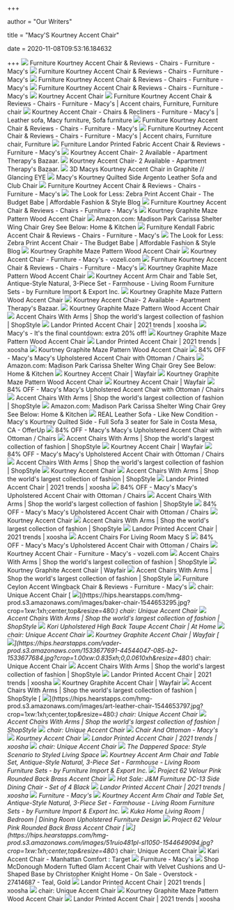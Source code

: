 +++
        
author = "Our Writers"
        
title = "Macy'S Kourtney Accent Chair"
        
date = 2020-11-08T09:53:16.184632
        
+++
[ ![](https://slimages.macys.com/is/image/MCY/products/2/optimized/3088612_fpx.tif?op_sharpen=1&wid=500&hei=613&fit=fit,1&$filtersm$)](https://slimages.macys.com/is/image/MCY/products/2/optimized/3088612_fpx.tif?op_sharpen=1&wid=500&hei=613&fit=fit,1&$filtersm$) Furniture Kourtney Accent Chair & Reviews - Chairs - Furniture - Macy's
[ ![](https://slimages.macysassets.com/is/image/MCY/products/4/optimized/3088614_fpx.tif?op_sharpen=1&wid=500&hei=613&fit=fit,1&$filtersm$)](https://slimages.macysassets.com/is/image/MCY/products/4/optimized/3088614_fpx.tif?op_sharpen=1&wid=500&hei=613&fit=fit,1&$filtersm$) Furniture Kourtney Accent Chair & Reviews - Chairs - Furniture - Macy's
[ ![](https://slimages.macysassets.com/is/image/MCY/products/3/optimized/8754433_fpx.tif?op_sharpen=1&wid=500&hei=613&fit=fit,1&$filtersm$)](https://slimages.macysassets.com/is/image/MCY/products/3/optimized/8754433_fpx.tif?op_sharpen=1&wid=500&hei=613&fit=fit,1&$filtersm$) Furniture Kourtney Accent Chair & Reviews - Chairs - Furniture - Macy's
[ ![](https://slimages.macysassets.com/is/image/MCY/products/0/optimized/3088610_fpx.tif?op_sharpen=1&wid=591&fit=fit,1&$filtersm$)](https://slimages.macysassets.com/is/image/MCY/products/0/optimized/3088610_fpx.tif?op_sharpen=1&wid=591&fit=fit,1&$filtersm$) Furniture Kourtney Accent Chair & Reviews - Chairs - Furniture - Macy's
[ ![](https://www.homestead.com/~site/ecomm/media/image/379233/o)](https://www.homestead.com/~site/ecomm/media/image/379233/o) Kourtney Accent Chair
[ ![](https://i.pinimg.com/originals/fe/9c/c6/fe9cc6c40d72e194cc7a76cefddf502f.jpg)](https://i.pinimg.com/originals/fe/9c/c6/fe9cc6c40d72e194cc7a76cefddf502f.jpg) Furniture Kourtney Accent Chair & Reviews - Chairs - Furniture - Macy's | Accent  chairs, Furniture, Furniture chair
[ ![](https://i.pinimg.com/originals/ca/78/d3/ca78d36ddc78a8a056e3704d12aab5ca.jpg)](https://i.pinimg.com/originals/ca/78/d3/ca78d36ddc78a8a056e3704d12aab5ca.jpg) Kourtney Accent Chair - Chairs & Recliners - Furniture - Macy's | Leather  sofa, Macy furniture, Sofa furniture
[ ![](https://slimages.macysassets.com/is/image/MCY/products/9/optimized/3088609_fpx.tif?op_sharpen=1&wid=500&hei=613&fit=fit,1&$filtersm$)](https://slimages.macysassets.com/is/image/MCY/products/9/optimized/3088609_fpx.tif?op_sharpen=1&wid=500&hei=613&fit=fit,1&$filtersm$) Furniture Kourtney Accent Chair & Reviews - Chairs - Furniture - Macy's
[ ![](https://i.pinimg.com/originals/89/5e/ac/895eac6ee797aa2956dda2d2934fced7.jpg)](https://i.pinimg.com/originals/89/5e/ac/895eac6ee797aa2956dda2d2934fced7.jpg) Furniture Kourtney Accent Chair & Reviews - Chairs - Furniture - Macy's | Accent  chairs, Furniture chair, Furniture
[ ![](https://slimages.macysassets.com/is/image/MCY/products/0/optimized/3565260_fpx.tif?op_sharpen=1&wid=500&hei=613&fit=fit,1&$filtersm$)](https://slimages.macysassets.com/is/image/MCY/products/0/optimized/3565260_fpx.tif?op_sharpen=1&wid=500&hei=613&fit=fit,1&$filtersm$) Furniture Landor Printed Fabric Accent Chair & Reviews - Furniture - Macy's
[ ![](https://cdn.apartmenttherapy.info/image/fetch/c_lpad,f_auto,q_auto:eco,b_rgb:ebeae9,g_center,h_600,w_800/https://s3.amazonaws.com/pixtruder/original_images/audrey/8d77f479dfced2cdb44583f146b52ab587b8b8de)](https://cdn.apartmenttherapy.info/image/fetch/c_lpad,f_auto,q_auto:eco,b_rgb:ebeae9,g_center,h_600,w_800/https://s3.amazonaws.com/pixtruder/original_images/audrey/8d77f479dfced2cdb44583f146b52ab587b8b8de) Kourtney Accent Chair- 2 Available - Apartment Therapy's Bazaar.
[ ![](https://cdn.apartmenttherapy.info/image/fetch/c_fill,g_auto,ar_16:9/https://s3.amazonaws.com/pixtruder/original_images/audrey/8d77f479dfced2cdb44583f146b52ab587b8b8de)](https://cdn.apartmenttherapy.info/image/fetch/c_fill,g_auto,ar_16:9/https://s3.amazonaws.com/pixtruder/original_images/audrey/8d77f479dfced2cdb44583f146b52ab587b8b8de) Kourtney Accent Chair- 2 Available - Apartment Therapy's Bazaar.
[ ![](https://glancingeye.com/wp-content/uploads/2019/03/COSc0173.jpg)](https://glancingeye.com/wp-content/uploads/2019/03/COSc0173.jpg) 3D Macys Kourtney Accent Chair in Graphite // Glancing EYE
[ ![](https://www.homestead.com/~site/ecomm/media/image/375382/o)](https://www.homestead.com/~site/ecomm/media/image/375382/o) Macy's Kourtney Quilted Side Argento Leather Sofa and Club Chair
[ ![](https://slimages.macysassets.com/is/image/MCY/products/1/optimized/3088611_fpx.tif?op_sharpen=1&wid=591&fit=fit,1&$filtersm$)](https://slimages.macysassets.com/is/image/MCY/products/1/optimized/3088611_fpx.tif?op_sharpen=1&wid=591&fit=fit,1&$filtersm$) Furniture Kourtney Accent Chair & Reviews - Chairs - Furniture - Macy's
[ ![](http://img.shopstyle.com/xim/aa/f3/aaf3b92d62cd07013da810fa067825b4.jpg)](http://img.shopstyle.com/xim/aa/f3/aaf3b92d62cd07013da810fa067825b4.jpg) The Look for Less: Zebra Print Accent Chair - The Budget Babe | Affordable  Fashion & Style Blog
[ ![](https://slimages.macysassets.com/is/image/MCY/products/3/optimized/3088613_fpx.tif?op_sharpen=1&wid=591&fit=fit,1&$filtersm$)](https://slimages.macysassets.com/is/image/MCY/products/3/optimized/3088613_fpx.tif?op_sharpen=1&wid=591&fit=fit,1&$filtersm$) Furniture Kourtney Accent Chair & Reviews - Chairs - Furniture - Macy's
[ ![](https://cdn.decorpad.com/photos/2020/01/06/blush-paisley-scroll-legs-floral-pattern-pink-accent-chair.jpeg)](https://cdn.decorpad.com/photos/2020/01/06/blush-paisley-scroll-legs-floral-pattern-pink-accent-chair.jpeg) Kourtney Graphite Maze Pattern Wood Accent Chair
[ ![](https://images-na.ssl-images-amazon.com/images/I/81SvP9GWmkL._AC_SL1500_.jpg)](https://images-na.ssl-images-amazon.com/images/I/81SvP9GWmkL._AC_SL1500_.jpg) Amazon.com: Madison Park Carissa Shelter Wing Chair Grey See Below: Home &  Kitchen
[ ![](https://slimages.macys.com/is/image/MCY/products/3/optimized/8397213_fpx.tif)](https://slimages.macys.com/is/image/MCY/products/3/optimized/8397213_fpx.tif) Furniture Kendall Fabric Accent Chair & Reviews - Chairs - Furniture -  Macy's
[ ![](http://img.shopstyle.com/xim/e4/5a/e45a88f67a8020c095dbeedcda5e3842.jpg)](http://img.shopstyle.com/xim/e4/5a/e45a88f67a8020c095dbeedcda5e3842.jpg) The Look for Less: Zebra Print Accent Chair - The Budget Babe | Affordable  Fashion & Style Blog
[ ![](https://cdn.decorpad.com/photos/2020/09/26/geometric-curved-amsterdam-white-cushion-rattan-accent-chair.jpeg)](https://cdn.decorpad.com/photos/2020/09/26/geometric-curved-amsterdam-white-cushion-rattan-accent-chair.jpeg) Kourtney Graphite Maze Pattern Wood Accent Chair
[ ![](https://i.pinimg.com/originals/84/e7/b2/84e7b22eb44626871d0dd3801cc08cc0.jpg)](https://i.pinimg.com/originals/84/e7/b2/84e7b22eb44626871d0dd3801cc08cc0.jpg) Kourtney Accent Chair - Furniture - Macy's - vozeli.com
[ ![](https://slimages.macysassets.com/is/image/MCY/products/5/optimized/3088615_fpx.tif?op_sharpen=1&wid=591&fit=fit,1&$filtersm$)](https://slimages.macysassets.com/is/image/MCY/products/5/optimized/3088615_fpx.tif?op_sharpen=1&wid=591&fit=fit,1&$filtersm$) Furniture Kourtney Accent Chair & Reviews - Chairs - Furniture - Macy's
[ ![](https://cdn.decorpad.com/photos/2017/10/26/adina-black-white-patterned-geometric-curved-char-wood-legs-pattern-chair.jpeg)](https://cdn.decorpad.com/photos/2017/10/26/adina-black-white-patterned-geometric-curved-char-wood-legs-pattern-chair.jpeg) Kourtney Graphite Maze Pattern Wood Accent Chair
[ ![](https://st.hzcdn.com/simgs/de112cd80d0d2e69_9-8750/home-design.jpg)](https://st.hzcdn.com/simgs/de112cd80d0d2e69_9-8750/home-design.jpg) Kourtney Accent Arm Chair and Table Set, Antique-Style Natural, 3-Piece Set  - Farmhouse - Living Room Furniture Sets - by Furniture Import & Export Inc.
[ ![](https://cdn.decorpad.com/photos/2020/09/24/indigo-spotted-spindle-bankwood-modern-spots-accent-chair.jpeg)](https://cdn.decorpad.com/photos/2020/09/24/indigo-spotted-spindle-bankwood-modern-spots-accent-chair.jpeg) Kourtney Graphite Maze Pattern Wood Accent Chair
[ ![](https://cdn.apartmenttherapy.info/image/fetch/ar_1:1,c_fill,f_auto,q_auto:eco,w_440,h_440/https://s3.amazonaws.com/pixtruder/original_images/audrey/ca99eda1a20be5f13d0052fadf271aa7da5e198f)](https://cdn.apartmenttherapy.info/image/fetch/ar_1:1,c_fill,f_auto,q_auto:eco,w_440,h_440/https://s3.amazonaws.com/pixtruder/original_images/audrey/ca99eda1a20be5f13d0052fadf271aa7da5e198f) Kourtney Accent Chair- 2 Available - Apartment Therapy's Bazaar.
[ ![](https://cdn.decorpad.com/photos/2019/06/07/m_accent-geometric-pattern-textured-tapered-black-curved-chair.jpeg)](https://cdn.decorpad.com/photos/2019/06/07/m_accent-geometric-pattern-textured-tapered-black-curved-chair.jpeg) Kourtney Graphite Maze Pattern Wood Accent Chair
[ ![](https://img.shopstyle-cdn.com/sim/a1/54/a1541fd259956d47a9c62ffe697d33c3_xlarge/quinn-swoop-arm-accent-chair-gray-linen.jpg)](https://img.shopstyle-cdn.com/sim/a1/54/a1541fd259956d47a9c62ffe697d33c3_xlarge/quinn-swoop-arm-accent-chair-gray-linen.jpg) Accent Chairs With Arms | Shop the world's largest collection of fashion |  ShopStyle
[ ![](https://product-images.therealreal.com/CHAIR20211_1_product.jpg)](https://product-images.therealreal.com/CHAIR20211_1_product.jpg) Landor Printed Accent Chair | 2021 trends | xoosha
[ ![](https://static.cdn.responsys.net/i2/responsysimages/macys/contentlibrary/Astra/images/L8110025_SB5.jpg)](https://static.cdn.responsys.net/i2/responsysimages/macys/contentlibrary/Astra/images/L8110025_SB5.jpg) Macy's - It's the final countdown: extra 20% off!
[ ![](https://cdn.decorpad.com/photos/2019/06/07/accent-geometric-pattern-textured-tapered-black-curved-chair.jpeg)](https://cdn.decorpad.com/photos/2019/06/07/accent-geometric-pattern-textured-tapered-black-curved-chair.jpeg) Kourtney Graphite Maze Pattern Wood Accent Chair
[ ![](https://slimages.macysassets.com/is/image/MCY/products/6/optimized/8814126_fpx.tif?$filterlrg$&wid=327)](https://slimages.macysassets.com/is/image/MCY/products/6/optimized/8814126_fpx.tif?$filterlrg$&wid=327) Landor Printed Accent Chair | 2021 trends | xoosha
[ ![](https://cdn.decorpad.com/photos/2016/12/31/geometric-ivory-slipper-accent-maze-pattern-black-white-armless-lounge-chair.jpeg)](https://cdn.decorpad.com/photos/2016/12/31/geometric-ivory-slipper-accent-maze-pattern-black-white-armless-lounge-chair.jpeg) Kourtney Graphite Maze Pattern Wood Accent Chair
[ ![](https://images.kaiyo.com/100541/macys/chairs/accent-chairs/macys-upholstered-accent-chair-with-ottoman-coupon.jpeg)](https://images.kaiyo.com/100541/macys/chairs/accent-chairs/macys-upholstered-accent-chair-with-ottoman-coupon.jpeg) 84% OFF - Macy's Macy's Upholstered Accent Chair with Ottoman / Chairs
[ ![](https://m.media-amazon.com/images/I/9126Yf5InLL._AC_UL400_.jpg)](https://m.media-amazon.com/images/I/9126Yf5InLL._AC_UL400_.jpg) Amazon.com: Madison Park Carissa Shelter Wing Chair Grey See Below: Home &  Kitchen
[ ![](https://secure.img1-fg.wfcdn.com/im/40724111/resize-h310-w310%5Ecompr-r85/1250/125078203/hambree-accent-chairs.jpg)](https://secure.img1-fg.wfcdn.com/im/40724111/resize-h310-w310%5Ecompr-r85/1250/125078203/hambree-accent-chairs.jpg) Kourtney Accent Chair | Wayfair
[ ![](https://cdn.decorpad.com/photos/2017/05/22/kendrick-pattern-ivory-brown-side-wood-legs-maze-chair.jpeg)](https://cdn.decorpad.com/photos/2017/05/22/kendrick-pattern-ivory-brown-side-wood-legs-maze-chair.jpeg) Kourtney Graphite Maze Pattern Wood Accent Chair
[ ![](https://secure.img1-fg.wfcdn.com/im/39444428/resize-h310-w310%5Ecompr-r85/7311/73119998/poynor-modern-tufted-glam-accent-armchair.jpg)](https://secure.img1-fg.wfcdn.com/im/39444428/resize-h310-w310%5Ecompr-r85/7311/73119998/poynor-modern-tufted-glam-accent-armchair.jpg) Kourtney Accent Chair | Wayfair
[ ![](https://images.kaiyo.com/100541/macys/chairs/accent-chairs/macys-upholstered-accent-chair-with-ottoman-used.jpeg)](https://images.kaiyo.com/100541/macys/chairs/accent-chairs/macys-upholstered-accent-chair-with-ottoman-used.jpeg) 84% OFF - Macy's Macy's Upholstered Accent Chair with Ottoman / Chairs
[ ![](https://img.shopstyle-cdn.com/sim/a9/2e/a92e88cdcde143534f637422864bb166_xlarge/rhea-accent-chair.jpg)](https://img.shopstyle-cdn.com/sim/a9/2e/a92e88cdcde143534f637422864bb166_xlarge/rhea-accent-chair.jpg) Accent Chairs With Arms | Shop the world's largest collection of fashion |  ShopStyle
[ ![](https://m.media-amazon.com/images/I/91g8WJ+fnmL._AC_UL400_.jpg)](https://m.media-amazon.com/images/I/91g8WJ+fnmL._AC_UL400_.jpg) Amazon.com: Madison Park Carissa Shelter Wing Chair Grey See Below: Home &  Kitchen
[ ![](https://images.offerup.com/mvTQIbpi48jrsSyVkQAwf9_ePRc=/328x400/743d/743d7288aebb4c86902841eeafdcece5.jpg)](https://images.offerup.com/mvTQIbpi48jrsSyVkQAwf9_ePRc=/328x400/743d/743d7288aebb4c86902841eeafdcece5.jpg) REAL Leather Sofa - Like New Condition - Macy's Kourtney Quilted Side -  Full Sofa 3 seater for Sale in Costa Mesa, CA - OfferUp
[ ![](https://images.kaiyo.com/100541/macys/chairs/accent-chairs/second-hand-macys-upholstered-accent-chair-with-ottoman.jpeg)](https://images.kaiyo.com/100541/macys/chairs/accent-chairs/second-hand-macys-upholstered-accent-chair-with-ottoman.jpeg) 84% OFF - Macy's Macy's Upholstered Accent Chair with Ottoman / Chairs
[ ![](https://img.shopstyle-cdn.com/sim/3f/d1/3fd1d427af1ff5c6c2a6f0ee747820b2_xlarge/leisa-accent-chair.jpg)](https://img.shopstyle-cdn.com/sim/3f/d1/3fd1d427af1ff5c6c2a6f0ee747820b2_xlarge/leisa-accent-chair.jpg) Accent Chairs With Arms | Shop the world's largest collection of fashion |  ShopStyle
[ ![](https://secure.img1-fg.wfcdn.com/im/8059958/resize-h310-w310%5Ecompr-r85/9994/99943672/edford-wide-seating-accent-side-chair.jpg)](https://secure.img1-fg.wfcdn.com/im/8059958/resize-h310-w310%5Ecompr-r85/9994/99943672/edford-wide-seating-accent-side-chair.jpg) Kourtney Accent Chair | Wayfair
[ ![](https://images.kaiyo.com/100541/macys/chairs/accent-chairs/shop-macys-upholstered-accent-chair-with-ottoman.jpeg)](https://images.kaiyo.com/100541/macys/chairs/accent-chairs/shop-macys-upholstered-accent-chair-with-ottoman.jpeg) 84% OFF - Macy's Macy's Upholstered Accent Chair with Ottoman / Chairs
[ ![](https://img.shopstyle-cdn.com/sim/3f/b2/3fb28de9d546abe75e5ea5551bd1443a_xlarge/hamlin-accent-chair.jpg)](https://img.shopstyle-cdn.com/sim/3f/b2/3fb28de9d546abe75e5ea5551bd1443a_xlarge/hamlin-accent-chair.jpg) Accent Chairs With Arms | Shop the world's largest collection of fashion |  ShopStyle
[ ![](http://www.crissysthrift.com/logo5.png)](http://www.crissysthrift.com/logo5.png) Kourtney Accent Chair
[ ![](https://img.shopstyle-cdn.com/sim/6a/d6/6ad63d399575627807b552aadd9d8a4c_xlarge/elysian-accent-chair.jpg)](https://img.shopstyle-cdn.com/sim/6a/d6/6ad63d399575627807b552aadd9d8a4c_xlarge/elysian-accent-chair.jpg) Accent Chairs With Arms | Shop the world's largest collection of fashion |  ShopStyle
[ ![](http://images.anthropologie.com/is/image/Anthropologie/35686963_001_b?$a15-pdp-detail-shot$&hei=900&fit=constrain)](http://images.anthropologie.com/is/image/Anthropologie/35686963_001_b?$a15-pdp-detail-shot$&hei=900&fit=constrain) Landor Printed Accent Chair | 2021 trends | xoosha
[ ![](https://images.kaiyo.com/100541/macys/chairs/accent-chairs/macys-upholstered-accent-chair-with-ottoman-discount.jpeg)](https://images.kaiyo.com/100541/macys/chairs/accent-chairs/macys-upholstered-accent-chair-with-ottoman-discount.jpeg) 84% OFF - Macy's Macy's Upholstered Accent Chair with Ottoman / Chairs
[ ![](https://img.shopstyle-cdn.com/sim/82/89/8289381d4f4d64bd1f8ce536c63c8332_xlarge/gisela-accent-chair.jpg)](https://img.shopstyle-cdn.com/sim/82/89/8289381d4f4d64bd1f8ce536c63c8332_xlarge/gisela-accent-chair.jpg) Accent Chairs With Arms | Shop the world's largest collection of fashion |  ShopStyle
[ ![](https://images.kaiyo.com/100541/macys/chairs/accent-chairs/buy-macys-upholstered-accent-chair-with-ottoman.jpeg)](https://images.kaiyo.com/100541/macys/chairs/accent-chairs/buy-macys-upholstered-accent-chair-with-ottoman.jpeg) 84% OFF - Macy's Macy's Upholstered Accent Chair with Ottoman / Chairs
[ ![](http://www.crissysthrift.com/logo2.png)](http://www.crissysthrift.com/logo2.png) Kourtney Accent Chair
[ ![](https://img.shopstyle-cdn.com/sim/d8/84/d8843442d0a25dbc238055a4f302aebc_xlarge/glenwick-accent-chair.jpg)](https://img.shopstyle-cdn.com/sim/d8/84/d8843442d0a25dbc238055a4f302aebc_xlarge/glenwick-accent-chair.jpg) Accent Chairs With Arms | Shop the world's largest collection of fashion |  ShopStyle
[ ![](https://slimages.macysassets.com/is/image/MCY/products/9/optimized/8686319_fpx.tif?$filterlrg$&wid=327)](https://slimages.macysassets.com/is/image/MCY/products/9/optimized/8686319_fpx.tif?$filterlrg$&wid=327) Landor Printed Accent Chair | 2021 trends | xoosha
[ ![](https://i.pinimg.com/564x/63/7d/97/637d971c42bcdfe697be70b1e39c99b0.jpg)](https://i.pinimg.com/564x/63/7d/97/637d971c42bcdfe697be70b1e39c99b0.jpg) Accent Chairs For Living Room Macy S
[ ![](https://images.kaiyo.com/100541/macys/chairs/accent-chairs/macys-upholstered-accent-chair-with-ottoman-sale.jpeg)](https://images.kaiyo.com/100541/macys/chairs/accent-chairs/macys-upholstered-accent-chair-with-ottoman-sale.jpeg) 84% OFF - Macy's Macy's Upholstered Accent Chair with Ottoman / Chairs
[ ![](https://i.pinimg.com/originals/e0/20/77/e020770102f7585a098abd18723af6bc.jpg)](https://i.pinimg.com/originals/e0/20/77/e020770102f7585a098abd18723af6bc.jpg) Kourtney Accent Chair - Furniture - Macy's - vozeli.com
[ ![](https://img.shopstyle-cdn.com/sim/5a/de/5ade8c53f7ae0d5a30ece1b6e1f44a1b_xlarge/kaylynn-accent-chair.jpg)](https://img.shopstyle-cdn.com/sim/5a/de/5ade8c53f7ae0d5a30ece1b6e1f44a1b_xlarge/kaylynn-accent-chair.jpg) Accent Chairs With Arms | Shop the world's largest collection of fashion |  ShopStyle
[ ![](https://secure.img1-fg.wfcdn.com/im/72480741/resize-h310-w310%5Ecompr-r85/6861/68614193/biseye-doggie-graphite-armchair.jpg)](https://secure.img1-fg.wfcdn.com/im/72480741/resize-h310-w310%5Ecompr-r85/6861/68614193/biseye-doggie-graphite-armchair.jpg) Kourtney Graphite Accent Chair | Wayfair
[ ![](https://img.shopstyle-cdn.com/sim/de/60/de60fd45e97f092bd6169197efacc9f0_xlarge/downing-curved-accent-chair.jpg)](https://img.shopstyle-cdn.com/sim/de/60/de60fd45e97f092bd6169197efacc9f0_xlarge/downing-curved-accent-chair.jpg) Accent Chairs With Arms | Shop the world's largest collection of fashion |  ShopStyle
[ ![](https://slimages.macysassets.com/is/image/MCY/products/2/optimized/10895712_fpx.tif?bgc=255,255,255&wid=224&qlt=90,0&layer=comp&op_sharpen=0&resMode=bicub&op_usm=0.7,1.0,0.5,0&fmt=jpeg)](https://slimages.macysassets.com/is/image/MCY/products/2/optimized/10895712_fpx.tif?bgc=255,255,255&wid=224&qlt=90,0&layer=comp&op_sharpen=0&resMode=bicub&op_usm=0.7,1.0,0.5,0&fmt=jpeg) Furniture Ceylon Accent Wingback Chair & Reviews - Furniture - Macy's
[ ![](https://images2.imgix.net/p4dbimg/1181/images/700554-5226aa-sl2.jpg?fit=fill&trim=color&trimcolor=FFFFFF&trimtol=5&bg=FFFFFF&w=768&h=576&fm=pjpg)](https://images2.imgix.net/p4dbimg/1181/images/700554-5226aa-sl2.jpg?fit=fill&trim=color&trimcolor=FFFFFF&trimtol=5&bg=FFFFFF&w=768&h=576&fm=pjpg) chair: Unique Accent Chair
[ ![](https://hips.hearstapps.com/hmg-prod.s3.amazonaws.com/images/baker-chair-1544653295.jpg?crop=1xw:1xh;center,top&resize=480:*)](https://hips.hearstapps.com/hmg-prod.s3.amazonaws.com/images/baker-chair-1544653295.jpg?crop=1xw:1xh;center,top&resize=480:*) chair: Unique Accent Chair
[ ![](https://img.shopstyle-cdn.com/sim/e6/e7/e6e74160bfe516790800603c9a3826af_xlarge/jennifer-taylor-julian-flare-arm-accent-chair.jpg)](https://img.shopstyle-cdn.com/sim/e6/e7/e6e74160bfe516790800603c9a3826af_xlarge/jennifer-taylor-julian-flare-arm-accent-chair.jpg) Accent Chairs With Arms | Shop the world's largest collection of fashion |  ShopStyle
[ ![](https://www.athome.com/dw/image/v2/AAYZ_PRD/on/demandware.static/-/Sites-AtHome/default/dw3df9ad0f/images/124256908.jpg?sw=1268&sh=1992&sm=fit)](https://www.athome.com/dw/image/v2/AAYZ_PRD/on/demandware.static/-/Sites-AtHome/default/dw3df9ad0f/images/124256908.jpg?sw=1268&sh=1992&sm=fit) Kori Upholstered High Back Taupe Accent Chair | At Home
[ ![](https://media.kohlsimg.com/is/image/kohls/2979347_Brown_Faux_Leather?wid=500&hei=500&op_sharpen=1)](https://media.kohlsimg.com/is/image/kohls/2979347_Brown_Faux_Leather?wid=500&hei=500&op_sharpen=1) chair: Unique Accent Chair
[ ![](https://secure.img1-fg.wfcdn.com/im/52424076/resize-h310-w310%5Ecompr-r85/7887/78870542/somerville-armchair.jpg)](https://secure.img1-fg.wfcdn.com/im/52424076/resize-h310-w310%5Ecompr-r85/7887/78870542/somerville-armchair.jpg) Kourtney Graphite Accent Chair | Wayfair
[ ![](https://hips.hearstapps.com/vader-prod.s3.amazonaws.com/1533677691-44544047-085-b2-1533677684.jpg?crop=1.00xw:0.835xh;0,0.0610xh&resize=480:*)](https://hips.hearstapps.com/vader-prod.s3.amazonaws.com/1533677691-44544047-085-b2-1533677684.jpg?crop=1.00xw:0.835xh;0,0.0610xh&resize=480:*) chair: Unique Accent Chair
[ ![](https://img.shopstyle-cdn.com/sim/ba/89/ba89ea4b7d9dcc54b7b2d692119f9b3c_xlarge/adley-chevron-stripe-accent-chair.jpg)](https://img.shopstyle-cdn.com/sim/ba/89/ba89ea4b7d9dcc54b7b2d692119f9b3c_xlarge/adley-chevron-stripe-accent-chair.jpg) Accent Chairs With Arms | Shop the world's largest collection of fashion |  ShopStyle
[ ![](https://product-images.therealreal.com/TEBOE20002_1_product.jpg)](https://product-images.therealreal.com/TEBOE20002_1_product.jpg) Landor Printed Accent Chair | 2021 trends | xoosha
[ ![](https://secure.img1-fg.wfcdn.com/im/91779433/resize-h310-w310%5Ecompr-r85/1088/108846917/cheney-wingback-chair.jpg)](https://secure.img1-fg.wfcdn.com/im/91779433/resize-h310-w310%5Ecompr-r85/1088/108846917/cheney-wingback-chair.jpg) Kourtney Graphite Accent Chair | Wayfair
[ ![](https://img.shopstyle-cdn.com/sim/ed/82/ed82e137f9d0e998a98751acb88fd95b_xlarge/adirondack-style-accent-chair.jpg)](https://img.shopstyle-cdn.com/sim/ed/82/ed82e137f9d0e998a98751acb88fd95b_xlarge/adirondack-style-accent-chair.jpg) Accent Chairs With Arms | Shop the world's largest collection of fashion |  ShopStyle
[ ![](https://hips.hearstapps.com/hmg-prod.s3.amazonaws.com/images/art-leather-chair-1544653797.jpg?crop=1xw:1xh;center,top&resize=480:*)](https://hips.hearstapps.com/hmg-prod.s3.amazonaws.com/images/art-leather-chair-1544653797.jpg?crop=1xw:1xh;center,top&resize=480:*) chair: Unique Accent Chair
[ ![](https://img.shopstyle-cdn.com/sim/66/51/66514a2019dc544db20d49e469a8c2ad_xlarge/sapphire-accent-chair.jpg)](https://img.shopstyle-cdn.com/sim/66/51/66514a2019dc544db20d49e469a8c2ad_xlarge/sapphire-accent-chair.jpg) Accent Chairs With Arms | Shop the world's largest collection of fashion |  ShopStyle
[ ![](https://secure.img2-fg.wfcdn.com/im/56963975/resize-h310-w310%5Ecompr-r85/4835/48354006/track-armchair.jpg)](https://secure.img2-fg.wfcdn.com/im/56963975/resize-h310-w310%5Ecompr-r85/4835/48354006/track-armchair.jpg) chair: Unique Accent Chair
[ ![](https://slimages.macysassets.com/is/image/MCY/products/9/optimized/17626219_fpx.tif?$browse$&wid=170&fmt=jpeg)](https://slimages.macysassets.com/is/image/MCY/products/9/optimized/17626219_fpx.tif?$browse$&wid=170&fmt=jpeg) Chair And Ottoman - Macy's
[ ![](http://www.crissysthrift.com/logo.jpg)](http://www.crissysthrift.com/logo.jpg) Kourtney Accent Chair
[ ![](https://slimages.macysassets.com/is/image/MCY/products/4/optimized/3270534_fpx.tif?$filterlrg$&wid=327)](https://slimages.macysassets.com/is/image/MCY/products/4/optimized/3270534_fpx.tif?$filterlrg$&wid=327) Landor Printed Accent Chair | 2021 trends | xoosha
[ ![](https://content.haycdn.com/mgen/master:MEIY011.jpg?is=300,300,0xffffff&cvt=jpg)](https://content.haycdn.com/mgen/master:MEIY011.jpg?is=300,300,0xffffff&cvt=jpg) chair: Unique Accent Chair
[ ![](https://3tvrfg2u7y5u3ab4txgx3835-wpengine.netdna-ssl.com/wp-content/uploads/2018/02/DapperedSpace_Feb2018.jpg)](https://3tvrfg2u7y5u3ab4txgx3835-wpengine.netdna-ssl.com/wp-content/uploads/2018/02/DapperedSpace_Feb2018.jpg) The Dappered Space: Style Scenario to Styled Living Space
[ ![](https://st.hzcdn.com/fimgs/39b113ea0dce5ec3_6450-w300-h300-b1-p0--.jpg)](https://st.hzcdn.com/fimgs/39b113ea0dce5ec3_6450-w300-h300-b1-p0--.jpg) Kourtney Accent Arm Chair and Table Set, Antique-Style Natural, 3-Piece Set  - Farmhouse - Living Room Furniture Sets - by Furniture Import & Export Inc.
[ ![](https://media.decorwad.com/photos/2018/06/03/brass-rounded-back-metal-legs-half-circle-cutout-pink-accent-chair.jpeg)](https://media.decorwad.com/photos/2018/06/03/brass-rounded-back-metal-legs-half-circle-cutout-pink-accent-chair.jpeg) Project 62 Velour Pink Rounded Back Brass Accent Chair
[ ![](https://images.prod.meredith.com/product/ac5af67242acbf70d59e130813bdab0a/1519079727793/l/j-and-m-furniture-dc-13-side-dining-chair-set-of-4-black-jmhm006-1)](https://images.prod.meredith.com/product/ac5af67242acbf70d59e130813bdab0a/1519079727793/l/j-and-m-furniture-dc-13-side-dining-chair-set-of-4-black-jmhm006-1) Hot Sale: J&M Furniture DC-13 Side Dining Chair - Set of 4 Black
[ ![](http://images.anthropologie.com/is/image/Anthropologie/36830701_049_b?$a15-pdp-detail-shot$&hei=900&fit=constrain)](http://images.anthropologie.com/is/image/Anthropologie/36830701_049_b?$a15-pdp-detail-shot$&hei=900&fit=constrain) Landor Printed Accent Chair | 2021 trends | xoosha
[ ![](https://slimages.macysassets.com/is/image/MCY/products/9/optimized/16076779_fpx.tif?bgc=255,255,255&wid=224&qlt=90,0&layer=comp&op_sharpen=0&resMode=bicub&op_usm=0.7,1.0,0.5,0&fmt=jpeg)](https://slimages.macysassets.com/is/image/MCY/products/9/optimized/16076779_fpx.tif?bgc=255,255,255&wid=224&qlt=90,0&layer=comp&op_sharpen=0&resMode=bicub&op_usm=0.7,1.0,0.5,0&fmt=jpeg) Furniture - Macy's
[ ![](https://st.hzcdn.com/fimgs/8d1154060d0d2e7c_8750-w300-h300-b1-p0--.jpg)](https://st.hzcdn.com/fimgs/8d1154060d0d2e7c_8750-w300-h300-b1-p0--.jpg) Kourtney Accent Arm Chair and Table Set, Antique-Style Natural, 3-Piece Set  - Farmhouse - Living Room Furniture Sets - by Furniture Import & Export Inc.
[ ![](https://en.kukahome.com/Uploads/image/20200427/20200427201040_81817.jpg)](https://en.kukahome.com/Uploads/image/20200427/20200427201040_81817.jpg) Kuka Home Living Room | Bedroom | Dining Room Upholstered Furniture Design
[ ![](https://media.decorwad.com/photos/2020/04/17/velvet-petite-pink-tanya-floral-accent-chair.jpeg)](https://media.decorwad.com/photos/2020/04/17/velvet-petite-pink-tanya-floral-accent-chair.jpeg) Project 62 Velour Pink Rounded Back Brass Accent Chair
[ ![](https://hips.hearstapps.com/hmg-prod.s3.amazonaws.com/images/51ruio481pl-sl1050-1544649094.jpg?crop=1xw:1xh;center,top&resize=480:*)](https://hips.hearstapps.com/hmg-prod.s3.amazonaws.com/images/51ruio481pl-sl1050-1544649094.jpg?crop=1xw:1xh;center,top&resize=480:*) chair: Unique Accent Chair
[ ![](https://target.scene7.com/is/image/Target/GUEST_bf0f3830-2792-47ac-9c22-8e791d52986f?wid=488&hei=488&fmt=pjpeg)](https://target.scene7.com/is/image/Target/GUEST_bf0f3830-2792-47ac-9c22-8e791d52986f?wid=488&hei=488&fmt=pjpeg) Kari Accent Chair - Manhattan Comfort : Target
[ ![](https://slimages.macys.com/is/image/McomMedia/media/080320_BT_FURNITURE_Q3_BANNER_MOBILE_02_1407442.jpg?wid=750)](https://slimages.macys.com/is/image/McomMedia/media/080320_BT_FURNITURE_Q3_BANNER_MOBILE_02_1407442.jpg?wid=750) Furniture - Macy's
[ ![](https://ak1.ostkcdn.com/images/products/27414687/McDonough-Modern-Tufted-Glam-Accent-Chair-with-Velvet-Cushions-and-U-Shaped-Base-by-Christopher-Knight-Home-b3009e41-5366-48fe-bf00-25969c8d0289.jpg)](https://ak1.ostkcdn.com/images/products/27414687/McDonough-Modern-Tufted-Glam-Accent-Chair-with-Velvet-Cushions-and-U-Shaped-Base-by-Christopher-Knight-Home-b3009e41-5366-48fe-bf00-25969c8d0289.jpg) Shop McDonough Modern Tufted Glam Accent Chair with Velvet Cushions and  U-Shaped Base by Christopher Knight Home - On Sale - Overstock - 27414687 -  Teal, Gold
[ ![](http://images.anthropologie.com/is/image/Anthropologie/35685775_072_b?$a15-pdp-detail-shot$&hei=900&fit=constrain)](http://images.anthropologie.com/is/image/Anthropologie/35685775_072_b?$a15-pdp-detail-shot$&hei=900&fit=constrain) Landor Printed Accent Chair | 2021 trends | xoosha
[ ![](https://productimages.mybobs.com/20039744/20039744_alt_thumb_large.jpg)](https://productimages.mybobs.com/20039744/20039744_alt_thumb_large.jpg) chair: Unique Accent Chair
[ ![](https://cdn.decorpad.com/photos/2018/08/27/geometric-graphite-maze-pattern-olivia-gray-velvet-hand-knotted-rug.jpeg)](https://cdn.decorpad.com/photos/2018/08/27/geometric-graphite-maze-pattern-olivia-gray-velvet-hand-knotted-rug.jpeg) Kourtney Graphite Maze Pattern Wood Accent Chair
[ ![](http://images.anthropologie.com/is/image/Anthropologie/39885827_007_b?$a15-pdp-detail-shot$&hei=900&fit=constrain)](http://images.anthropologie.com/is/image/Anthropologie/39885827_007_b?$a15-pdp-detail-shot$&hei=900&fit=constrain) Landor Printed Accent Chair | 2021 trends | xoosha
